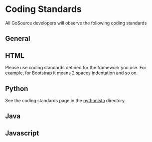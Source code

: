 # Coding Standards

All GoSource developers will observe the following coding standards

## General


## HTML

Please use coding standards defined for the framework you use. For example, for Bootstrap it means 2 spaces indentation and so on.

## Python

See the coding standards page in the [pythonista](/pythonista/coding_standards.md) directory.

## Java


## Javascript

